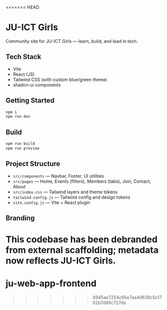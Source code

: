 <<<<<<< HEAD
# JU-ICT Girls

Community site for JU-ICT Girls — learn, build, and lead in tech.

## Tech Stack

- Vite
- React (JS)
- Tailwind CSS (with custom blue/green theme)
- shadcn-ui components

## Getting Started

```sh
npm i
npm run dev
```

## Build

```sh
npm run build
npm run preview
```

## Project Structure

- `src/components` — Navbar, Footer, UI utilities
- `src/pages` — Home, Events (filters), Members (tabs), Join, Contact, About
- `src/index.css` — Tailwind layers and theme tokens
- `tailwind.config.js` — Tailwind config and design tokens
- `vite.config.js` — Vite + React plugin

## Branding

This codebase has been debranded from external scaffolding; metadata now reflects JU-ICT Girls.
=======
# ju-web-app-frontend
>>>>>>> 4945ae7254c65e7aa40638c5c1702b7d89c727de

